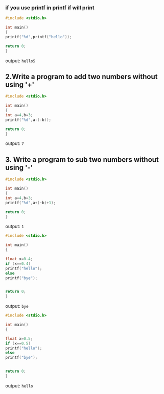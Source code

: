 ### if you use printf in printf if will print


```c
#include <stdio.h>

int main()
{
printf("%d",printf("hello"));

return 0;
}
```
output:
```hello5```



## 2.Write a program to add two numbers without using '+'

```c
#include <stdio.h>

int main()
{
int a=4,b=3;
printf("%d",a-(-b));

return 0;
}
```
output:
```7```


## 3. Write a program to sub two numbers without using '-'

```c
#include <stdio.h>

int main()
{
int a=4,b=3;
printf("%d",a+(~b)+1);

return 0;
}
```
output:
```1```





```c
#include <stdio.h>

int main()
{

float x=0.4;
if (x==0.4)
printf("hello");
else
printf("bye");


return 0;
}
```

output:
```bye```








```c
#include <stdio.h>

int main()
{

float x=0.5;
if (x==0.5)
printf("hello");
else
printf("bye");


return 0;
}
```

output:
```hello```
